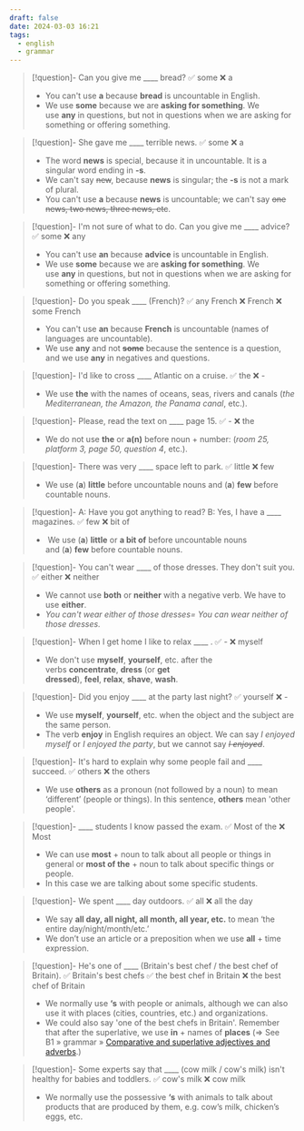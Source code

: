 ```yaml
---
draft: false
date: 2024-03-03 16:21
tags:
  - english
  - grammar
---
```


>[!question]- Can you give me \____ bread?
>✅ some ❌ a
>- You can't use **a** because **bread** is uncountable in English. 
>- We use **some** because we are **asking for something**. We use **any** in questions, but not in questions when we are asking for something or offering something.

>[!question]- She gave me \____ terrible news.
>✅ some ❌ a
>- The word **news** is special, because it in uncountable. It is a singular word ending in **-s**.  
>- We can't say ~~new~~, because **news** is singular; the **-s** is not a mark of plural. 
>- You can't use **a** because **news** is uncountable; we can't say ~~one news, two news, three news, etc~~.

>[!question]- I'm not sure of what to do. Can you give me \____ advice?
>✅ some ❌ any
>- You can't use **an** because **advice** is uncountable in English. 
>- We use **some** because we are **asking for something**. We use **any** in questions, but not in questions when we are asking for something or offering something.

> [!question]- Do you speak \____ (French)?
> ✅ any French ❌ French ❌ some French
> - You can't use **an** because **French** is uncountable (names of languages are uncountable).
> - We use **any** and not **~~some~~** because the sentence is a question, and we use **any** in negatives and questions.

>[!question]- I'd like to cross \____ Atlantic on a cruise.
>✅ the ❌ -
>- We use **the** with the names of oceans, seas, rivers and canals (_the Mediterranean, the Amazon, the Panama canal_, etc.).

>[!question]- Please, read the text on \____ page 15.
>✅ - ❌ the
>- We do not use **the** or **a(n)** before noun + number: (_room 25, platform 3, page 50, question 4_, etc.).

>[!question]- There was very \____ space left to park. 
> ✅ little ❌ few
> - We use (**a**) **little** before uncountable nouns and (**a**) **few** before countable nouns.

>[!question]- A: Have you got anything to read?   B: Yes, I have a \____ magazines.
>✅ few ❌ bit of
>-  We use (**a**) **little** or **a bit of** before uncountable nouns and (**a**) **few** before countable nouns.

>[!question]- You can't wear \____ of those dresses. They don't suit you.
>✅ either ❌ neither
>- We cannot use **both** or **neither** with a negative verb. We have to use **either**.
>- _You can't wear either of those dresses= You can wear neither of those dresses._

>[!question]- When I get home I like to relax \____ .
>✅ - ❌ myself
>- We don't use **myself**, **yourself**, etc. after the verbs **concentrate**, **dress** (or **get dressed**), **feel**, **relax**, **shave**, **wash**.

>[!question]- Did you enjoy \____ at the party last night?
>✅ yourself ❌ -
>- We use **myself**, **yourself**, etc. when the object and the subject are the same person.
>- The verb **enjoy** in English requires an object. We can say _I enjoyed myself_ or _I enjoyed the party_, but we cannot say ~~_I enjoyed_~~.

>[!question]- It's hard to explain why some people fail and \____ succeed.
>✅ others ❌ the others
>- We use **others** as a pronoun (not followed by a noun) to mean ‘different’ (people or things). In this sentence, **others** mean 'other people'.

>[!question]- \____ students I know passed the exam.
>✅ Most of the ❌ Most
>- We can use **most** + noun to talk about all people or things in general or **most of the** + noun to talk about specific things or people.
>- In this case we are talking about some specific students.

>[!question]- We spent \____ day outdoors.
>✅ all ❌ all the day
>- We say **all day, all night, all month, all year, etc.** to mean ‘the entire day/night/month/etc.’
>- We don’t use an article or a preposition when we use **all** + time expression.

>[!question]- He's one of \____ (Britain's best chef / the best chef of Britain).
>✅ Britain's best chefs ✅ the best chef in Britain ❌ the best chef of Britain
>- We normally use **‘s** with people or animals, although we can also use it with places (cities, countries, etc.) and organizations.
>- We could also say 'one of the best chefs in Britain'. Remember that after the superlative, we use **in** + names of **places** (⇒ See B1 » grammar » [Comparative and superlative adjectives and adverbs](https://test-english.com/grammar-points/b1/comparative-superlative-adjectives-adverbs/).)

>[!question]- Some experts say that \____ (cow milk / cow's milk) isn't healthy for babies and toddlers.
>✅ cow's milk ❌ cow milk
>- We normally use the possessive **‘s** with animals to talk about products that are produced by them, e.g. cow’s milk, chicken’s eggs, etc.
